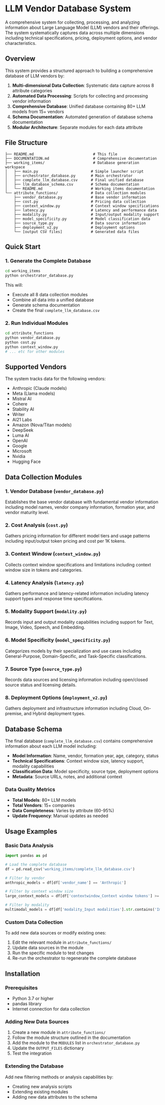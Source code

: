 # LLM Vendor Database System

A comprehensive system for collecting, processing, and analyzing information about Large Language Model (LLM) vendors and their offerings. The system systematically captures data across multiple dimensions including technical specifications, pricing, deployment options, and vendor characteristics.

## Overview

This system provides a structured approach to building a comprehensive database of LLM vendors by:

1. **Multi-dimensional Data Collection**: Systematic data capture across 8 attribute categories
2. **Automated Data Processing**: Scripts for collecting and processing vendor information  
3. **Comprehensive Database**: Unified database containing 80+ LLM models from 15+ vendors
4. **Schema Documentation**: Automated generation of database schema documentation
5. **Modular Architecture**: Separate modules for each data attribute

## File Structure

```
├── README.md                           # This file
├── DOCUMENTATION.md                    # Comprehensive documentation
├── working_items/                      # Database generation workspace
│   ├── main.py                        # Simple launcher script
│   ├── orchestrator_database.py       # Main orchestrator
│   ├── complete_llm_database.csv      # Final unified database
│   ├── llm_database_schema.csv        # Schema documentation
│   └── README.md                      # Working items documentation
└── attribute_functions/               # Data collection modules
    ├── vendor_database.py             # Base vendor information
    ├── cost.py                        # Pricing data collection
    ├── context_window.py              # Context window specifications
    ├── latency.py                     # Latency and performance data
    ├── modality.py                    # Input/output modality support
    ├── model_specificity.py           # Model classification data
    ├── source_type.py                 # Data source information
    ├── deployment_v2.py               # Deployment options
    └── [output CSV files]             # Generated data files
```

## Quick Start

### 1. Generate the Complete Database

```bash
cd working_items
python orchestrator_database.py
```

This will:
- Execute all 8 data collection modules
- Combine all data into a unified database
- Generate schema documentation
- Create the final `complete_llm_database.csv`


### 2. Run Individual Modules

```bash
cd attribute_functions
python vendor_database.py
python cost.py
python context_window.py
# ... etc for other modules
```

## Supported Vendors

The system tracks data for the following vendors:
- Anthropic (Claude models)
- Meta (Llama models)
- Mistral AI
- Cohere
- Stability AI
- Writer
- AI21 Labs
- Amazon (Nova/Titan models)
- DeepSeek
- Luma AI
- OpenAI
- Google
- Microsoft
- Nvidia
- Hugging Face

## Data Collection Modules

### 1. Vendor Database (`vendor_database.py`)
Establishes the base vendor database with fundamental vendor information including model names, vendor company information, formation year, and vendor maturity level.

### 2. Cost Analysis (`cost.py`)
Gathers pricing information for different model tiers and usage patterns including input/output token pricing and cost per 1K tokens.

### 3. Context Window (`context_window.py`)
Collects context window specifications and limitations including context window size in tokens and categories.

### 4. Latency Analysis (`latency.py`)
Gathers performance and latency-related information including latency support types and response time specifications.

### 5. Modality Support (`modality.py`)
Records input and output modality capabilities including support for Text, Image, Video, Speech, and Embedding.

### 6. Model Specificity (`model_specificity.py`)
Categorizes models by their specialization and use cases including General-Purpose, Domain-Specific, and Task-Specific classifications.

### 7. Source Type (`source_type.py`)
Records data sources and licensing information including open/closed source status and licensing details.

### 8. Deployment Options (`deployment_v2.py`)
Gathers deployment and infrastructure information including Cloud, On-premise, and Hybrid deployment types.

## Database Schema

The final database (`complete_llm_database.csv`) contains comprehensive information about each LLM model including:

- **Model Information**: Name, vendor, formation year, age, category, status
- **Technical Specifications**: Context window size, latency support, modality capabilities
- **Classification Data**: Model specificity, source type, deployment options
- **Metadata**: Source URLs, notes, and additional context

### Data Quality Metrics
- **Total Models**: 80+ LLM models
- **Total Vendors**: 15+ companies
- **Data Completeness**: Varies by attribute (60-95%)
- **Update Frequency**: Manual updates as needed

## Usage Examples

### Basic Data Analysis

```python
import pandas as pd

# Load the complete database
df = pd.read_csv('working_items/complete_llm_database.csv')

# Filter by vendor
anthropic_models = df[df['vendor_name'] == 'Anthropic']

# Filter by context window size
large_context_models = df[df['contextwindow_Context window tokens'] >= 100000]

# Filter by modality
multimodal_models = df[df['modality_Input modalities'].str.contains('Image', na=False)]
```

### Custom Data Collection

To add new data sources or modify existing ones:

1. Edit the relevant module in `attribute_functions/`
2. Update data sources in the module
3. Run the specific module to test changes
4. Re-run the orchestrator to regenerate the complete database

## Installation

### Prerequisites
- Python 3.7 or higher
- pandas library
- Internet connection for data collection

### Adding New Data Sources

1. Create a new module in `attribute_functions/`
2. Follow the module structure outlined in the documentation
3. Add the module to the `MODULES` list in `orchestrator_database.py`
4. Update the `OUTPUT_FILES` dictionary
5. Test the integration

### Extending the Database

Add new filtering methods or analysis capabilities by:
- Creating new analysis scripts
- Extending existing modules
- Adding new data attributes to the schema